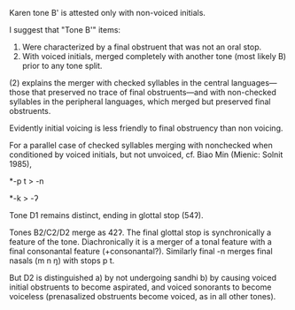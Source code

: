 Karen tone B' is attested only with non-voiced initials.

I suggest that "Tone B'" items:
1. Were characterized by a final obstruent that was not an oral stop.
2. With voiced initials, merged completely with another tone (most likely B) prior to any tone split.

(2) explains the merger with checked syllables in the central languages—those that preserved no trace of final obstruents—and with non-checked syllables in the peripheral languages, which merged but preserved final obstruents.

Evidently initial voicing is less friendly to final obstruency than non voicing.

For a parallel case of checked syllables merging with nonchecked when conditioned by voiced initials, but not unvoiced, cf. Biao Min (Mienic: Solnit 1985),

\*-p t > -n

\*-k > -&#660;

Tone D1 remains distinct, ending in glottal stop (54&#660;).

Tones B2/C2/D2 merge as 42&#660;. The final glottal stop is synchronically a feature of the tone. Diachronically it is a merger of a tonal feature with a final consonantal feature (+consonantal?). Similarly final -n merges final nasals (m n &#331;) with stops p t.

But D2 is distinguished
a) by not undergoing sandhi
b) by causing voiced initial obstruents to become aspirated, and voiced sonorants to become voiceless (prenasalized obstruents become voiced, as in all other tones).
